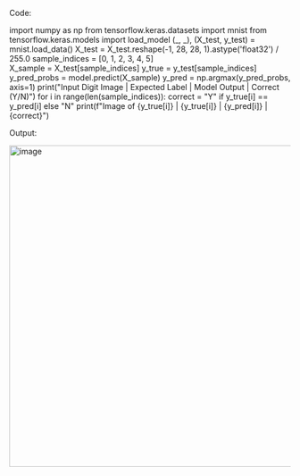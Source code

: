 Code:

import numpy as np
from tensorflow.keras.datasets import mnist
from tensorflow.keras.models import load_model
(_, _), (X_test, y_test) = mnist.load_data()
X_test = X_test.reshape(-1, 28, 28, 1).astype('float32') / 255.0
sample_indices = [0, 1, 2, 3, 4, 5]  
X_sample = X_test[sample_indices]
y_true = y_test[sample_indices]
y_pred_probs = model.predict(X_sample)
y_pred = np.argmax(y_pred_probs, axis=1)
print("Input Digit Image | Expected Label | Model Output | Correct (Y/N)")
for i in range(len(sample_indices)):
    correct = "Y" if y_true[i] == y_pred[i] else "N"
    print(f"Image of {y_true[i]}       | {y_true[i]}            | {y_pred[i]}            | {correct}")

Output:

<img width="1426" height="576" alt="image" src="https://github.com/user-attachments/assets/f455eec6-ca18-42b8-b3a5-77c51905f817" />
